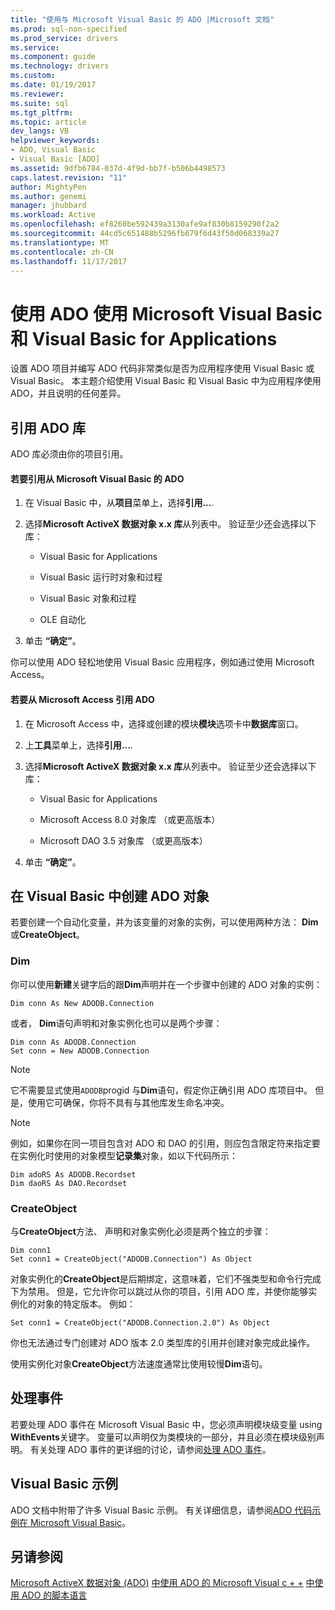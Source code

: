 ```yaml
---
title: "使用与 Microsoft Visual Basic 的 ADO |Microsoft 文档"
ms.prod: sql-non-specified
ms.prod_service: drivers
ms.service: 
ms.component: guide
ms.technology: drivers
ms.custom: 
ms.date: 01/19/2017
ms.reviewer: 
ms.suite: sql
ms.tgt_pltfrm: 
ms.topic: article
dev_langs: VB
helpviewer_keywords:
- ADO, Visual Basic
- Visual Basic [ADO]
ms.assetid: 9dfb6784-037d-4f9d-bb7f-b506b4498573
caps.latest.revision: "11"
author: MightyPen
ms.author: genemi
manager: jhubbard
ms.workload: Active
ms.openlocfilehash: ef8260be592439a3130afe9af830b8159290f2a2
ms.sourcegitcommit: 44cd5c651488b5296fb679f6d43f50d068339a27
ms.translationtype: MT
ms.contentlocale: zh-CN
ms.lasthandoff: 11/17/2017
---
```

# <a name="using-ado-with-microsoft-visual-basic-and-visual-basic-for-applications"></a>使用 ADO 使用 Microsoft Visual Basic 和 Visual Basic for Applications
设置 ADO 项目并编写 ADO 代码非常类似是否为应用程序使用 Visual Basic 或 Visual Basic。 本主题介绍使用 Visual Basic 和 Visual Basic 中为应用程序使用 ADO，并且说明的任何差异。

## <a name="referencing-the-ado-library"></a>引用 ADO 库
 ADO 库必须由你的项目引用。

#### <a name="to-reference-ado-from-microsoft-visual-basic"></a>若要引用从 Microsoft Visual Basic 的 ADO

1.  在 Visual Basic 中，从**项目**菜单上，选择**引用...**.

2.  选择**Microsoft ActiveX 数据对象 x.x 库**从列表中。 验证至少还会选择以下库：

    -   Visual Basic for Applications

    -   Visual Basic 运行时对象和过程

    -   Visual Basic 对象和过程

    -   OLE 自动化

3.  单击 **“确定”**。

 你可以使用 ADO 轻松地使用 Visual Basic 应用程序，例如通过使用 Microsoft Access。

#### <a name="to-reference-ado-from-microsoft-access"></a>若要从 Microsoft Access 引用 ADO

1.  在 Microsoft Access 中，选择或创建的模块**模块**选项卡中**数据库**窗口。

2.  上**工具**菜单上，选择**引用...**.

3.  选择**Microsoft ActiveX 数据对象 x.x 库**从列表中。 验证至少还会选择以下库：

    -   Visual Basic for Applications

    -   Microsoft Access 8.0 对象库 （或更高版本）

    -   Microsoft DAO 3.5 对象库 （或更高版本）

4.  单击 **“确定”**。

## <a name="creating-ado-objects-in-visual-basic"></a>在 Visual Basic 中创建 ADO 对象
 若要创建一个自动化变量，并为该变量的对象的实例，可以使用两种方法： **Dim**或**CreateObject**。

### <a name="dim"></a>Dim
 你可以使用**新建**关键字后的跟**Dim**声明并在一个步骤中创建的 ADO 对象的实例：

```
Dim conn As New ADODB.Connection
```

 或者， **Dim**语句声明和对象实例化也可以是两个步骤：

```
Dim conn As ADODB.Connection
Set conn = New ADODB.Connection
```

> [!NOTE]
>  它不需要显式使用`ADODB`progid 与**Dim**语句，假定你正确引用 ADO 库项目中。 但是，使用它可确保，你将不具有与其他库发生命名冲突。

> [!NOTE]
>  例如，如果你在同一项目包含对 ADO 和 DAO 的引用，则应包含限定符来指定要在实例化时使用的对象模型**记录集**对象，如以下代码所示：

```
Dim adoRS As ADODB.Recordset
Dim daoRS As DAO.Recordset
```

### <a name="createobject"></a>CreateObject
 与**CreateObject**方法、 声明和对象实例化必须是两个独立的步骤：

```
Dim conn1
Set conn1 = CreateObject("ADODB.Connection") As Object
```

 对象实例化的**CreateObject**是后期绑定，这意味着，它们不强类型和命令行完成下为禁用。 但是，它允许你可以跳过从你的项目，引用 ADO 库，并使你能够实例化的对象的特定版本。 例如：

```
Set conn1 = CreateObject("ADODB.Connection.2.0") As Object
```

 你也无法通过专门创建对 ADO 版本 2.0 类型库的引用并创建对象完成此操作。

 使用实例化对象**CreateObject**方法速度通常比使用较慢**Dim**语句。

## <a name="handling-events"></a>处理事件
 若要处理 ADO 事件在 Microsoft Visual Basic 中，您必须声明模块级变量 using **WithEvents**关键字。 变量可以声明仅为类模块的一部分，并且必须在模块级别声明。 有关处理 ADO 事件的更详细的讨论，请参阅[处理 ADO 事件](../../../ado/guide/data/handling-ado-events.md)。

## <a name="visual-basic-examples"></a>Visual Basic 示例
 ADO 文档中附带了许多 Visual Basic 示例。 有关详细信息，请参阅[ADO 代码示例在 Microsoft Visual Basic](../../../ado/reference/ado-api/ado-code-examples-in-visual-basic.md)。

## <a name="see-also"></a>另请参阅
 [Microsoft ActiveX 数据对象 (ADO)](../../../ado/microsoft-activex-data-objects-ado.md) [中使用 ADO 的 Microsoft Visual c + +](../../../ado/guide/appendixes/using-ado-with-microsoft-visual-c.md) [中使用 ADO 的脚本语言](../../../ado/guide/appendixes/using-ado-with-scripting-languages.md)
